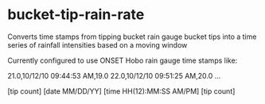 # bucket-tip-rain-rate
Converts time stamps from tipping bucket rain gauge bucket tips into a time series of rainfall intensities based on a moving window

Currently configured to use ONSET Hobo rain gauge time stamps like:

21.0,10/12/10 09:44:53 AM,19.0
22.0,10/12/10 09:51:25 AM,20.0
...

[tip count] [date MM/DD/YY] [time HH(12):MM:SS AM/PM] [tip count]
